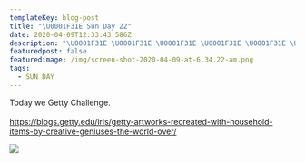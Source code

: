 ```yaml
---
templateKey: blog-post
title: "\U0001F31E Sun Day 22"
date: 2020-04-09T12:33:43.586Z
description: "\U0001F31E \U0001F31E \U0001F31E \U0001F31E \U0001F31E \U0001F31E \U0001F31E"
featuredpost: false
featuredimage: /img/screen-shot-2020-04-09-at-6.34.22-am.png
tags:
  - SUN DAY
---
```

Today we Getty Challenge. \
\
<https://blogs.getty.edu/iris/getty-artworks-recreated-with-household-items-by-creative-geniuses-the-world-over/>

![](/img/screen-shot-2020-04-09-at-6.36.38-am.png)